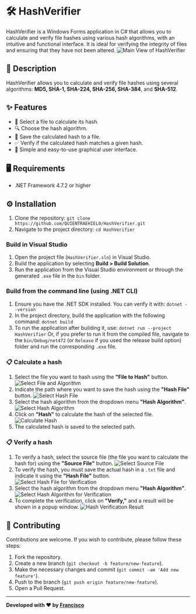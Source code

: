 # 🛠️ HashVerifier
HashVerifier is a Windows Forms application in C# that allows you to calculate and verify file hashes using various hash algorithms, with an intuitive and functional interface. It is ideal for verifying the integrity of files and ensuring that they have not been altered.
![Main View of HashVerifier](img/imgPrincipal.png)

## 🚀 Description
HashVerifier allows you to calculate and verify file hashes using several algorithms: **MD5, SHA-1, SHA-224, SHA-256, SHA-384**, and **SHA-512**.

## ✨ Features
- 📂 Select a file to calculate its hash.
- 🔍 Choose the hash algorithm.
- 💾 Save the calculated hash to a file.
- ✅ Verify if the calculated hash matches a given hash.
- 👤 Simple and easy-to-use graphical user interface.

## 🖥️ Requirements
- .NET Framework 4.7.2 or higher

## ⚙️ Installation
1. Clone the repository: `git clone https://github.com/QUIENTRAEHIEL0/HashVerifier.git`
2. Navigate to the project directory: `cd HashVerifier`

### Build in Visual Studio
1. Open the project file (`HashVerifier.sln`) in Visual Studio.
2. Build the application by selecting **Build > Build Solution**.
3. Run the application from the Visual Studio environment or through the generated `.exe` file in the `bin` folder.

### Build from the command line (using .NET CLI)
1. Ensure you have the .NET SDK installed. You can verify it with: `dotnet --version`
2. In the project directory, build the application with the following command: `dotnet build`
3. To run the application after building it, use: `dotnet run --project HashVerifier` Or, if you prefer to run it from the compiled file, navigate to the `bin/Debug/net472` (or `Release` if you used the release build option) folder and run the corresponding `.exe` file.

### 📋 Calculate a hash
1. Select the file you want to hash using the **"File to Hash"** button.
   ![Select File and Algorithm](img/imgExam1.png)
2. Indicate the path where you want to save the hash using the **"Hash File"** button.
   ![Select Hash File](img/imgExam2.png)
3. Select the hash algorithm from the dropdown menu **"Hash Algorithm"**.
   ![Select Hash Algorithm](img/imgAlgoritmo.png)
4. Click on **"Hash"** to calculate the hash of the selected file.
   ![Calculate Hash](img/imgCalcHash.png)
5. The calculated hash is saved to the selected path.

### 📋 Verify a hash
1. To verify a hash, select the source file (the file you want to calculate the hash for) using the **"Source File"** button.
   ![Select Source File](img/imgFuente.png)
2. To verify the hash, you must save the actual hash in a `.txt` file and indicate it using the **"Hash File"** button.
   ![Select Hash File for Verification](img/imgHash.png)
3. Select the hash algorithm from the dropdown menu **"Hash Algorithm"**.
   ![Select Hash Algorithm for Verification](img/imgAlgoritmo2.png)
4. To complete the verification, click on **"Verify,"** and a result will be shown in a popup window.
   ![Hash Verification Result](img/imgHashVerifi.png)

## 🤝 Contributing
Contributions are welcome. If you wish to contribute, please follow these steps:
1. Fork the repository.
2. Create a new branch (`git checkout -b feature/new-feature`).
3. Make the necessary changes and commit (`git commit -am 'Add new feature'`).
4. Push to the branch (`git push origin feature/new-feature`).
5. Open a Pull Request.

---

**Developed with ❤️ by [Francisco](https://github.com/QUIENTRAEHIEL0)**

